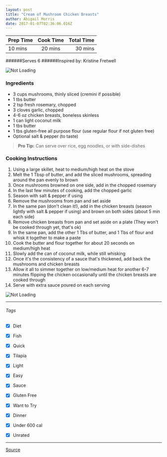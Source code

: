 ```yaml
---
layout: post
title: "Cream of Mushroom Chicken Breasts"
author: Abigail Morris
date: 2017-01-07T02:36:06.016Z
---
```


| Prep Time  | Cook Time    | Total Time  |
| ---------- |:------------:| -----------:|
| 10 mins    | 20 mins      | 30 mins     |


######Serves 6
######Inspired by: Kristine Fretwell

![Not Loading](http://i.imgur.com/Ih2f9oK.png)

### Ingredients

* 3 cups mushrooms, thinly sliced (cremini if possible)
* 1 tbs butter
* 2 tsp fresh rosemary, chopped
* 3 cloves garlic, chopped
* 4-6 oz chicken breasts, boneless skinless
* 1 can light coconut milk
* 1 tbs butter
* 1 tbs gluten-free all purpose flour (use regular flour if not gluten free)
* Optional salt & pepper (to taste)

> **Pro Tip:** Can serve over rice, egg noodles, or with side-dishes

### Cooking Instructions

1. Using a large skillet, heat to medium/high heat on the stove
2. Melt the 1 Tbsp of butter, and add the sliced mushrooms, spreading around the pan evenly to brown
3. Once mushrooms browned on one side, add in the chopped rosemary
4. In the last few minutes of cooking, add the chopped garlic
5. Season with salt & pepper if using
6. Remove the mushrooms from pan and set aside
7. In the same pan (don't clean it!), add in the chicken breasts (season lightly with salt & pepper if using) and brown on both sides (about 5 min each side)
8. Remove chicken breasts from pan and set aside on a plate (They won't be cooked through yet, that's ok)
9. In the same pan, add the other 1 Tbs of butter, and 1 Tbs of flour and whisk it together to make a paste
10. Cook the butter and flour together for about 20 seconds on medium/high heat
11. Slowly add the can of coconut milk, while still whisking
12. Once it's the consistency of a sauce that's thickened, add back the mushrooms and chicken breasts
13. Allow it all to simmer together on low/medium heat for another 6-7 minutes flipping the chicken occasionally until the chicken breasts are cooked through
14. Serve with extra sauce poured on each serving

![Not Loading](http://i.imgur.com/E6Kolh4.png)

---

###### Tags
- [x] Diet
- [x] Fish
- [x] Quick
- [x] Tilapia
- [x] Light
- [x] Easy
- [x] Sauce
- [x] Gluten Free
- [x] Want to Try
- [x] Dinner
- [x] Under 600 cal
- [x] Unrated


---

[Source](http://www.busybuthealthy.com/cream-mushroom-chicken-breasts/)

